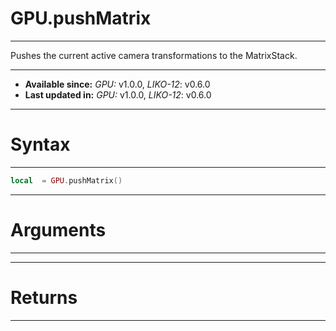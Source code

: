 # GPU.pushMatrix
---

Pushes the current active camera transformations to the MatrixStack.

---

* **Available since:** _GPU:_ v1.0.0, _LIKO-12_: v0.6.0
* **Last updated in:** _GPU:_ v1.0.0, _LIKO-12_: v0.6.0

---
# Syntax
---

```lua
local  = GPU.pushMatrix()
```

---
# Arguments
---



---
# Returns
---


